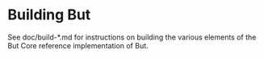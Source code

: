 Building But
=============

See doc/build-*.md for instructions on building the various
elements of the But Core reference implementation of But.
